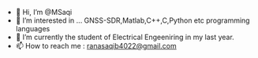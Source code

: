 - 👋 Hi, I’m @MSaqi
- 👀 I’m interested in ... GNSS-SDR,Matlab,C++,C,Python etc programming languages 
- 🌱 I’m currently the student of Electrical Engeeniring in my last year.
- 📫 How to reach me : ranasaqib4022@gmail.com

<!---
MSaqi/MSaqi is a ✨ special ✨ repository because its `README.md` (this file) appears on your GitHub profile.
You can click the Preview link to take a look at your changes.
--->
